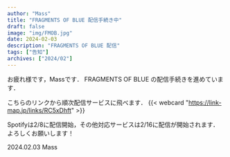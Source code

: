 ```yaml
---
author: "Mass"
title: "FRAGMENTS OF BLUE 配信手続き中"
draft: false
image: "img/FMOB.jpg"
date: 2024-02-03
description: "FRAGMENTS OF BLUE 配信"
tags: ["告知"]
archives: ["2024/02"]
---
```


お疲れ様です，Massです．
FRAGMENTS OF BLUE の配信手続きを進めています．

こちらのリンクから順次配信サービスに飛べます．
{{< webcard "https://link-map.jp/links/RC5xDhft" >}}

Spotifyは2/8に配信開始，その他対応サービスは2/16に配信が開始されます．
よろしくお願いします！

2024.02.03
Mass
